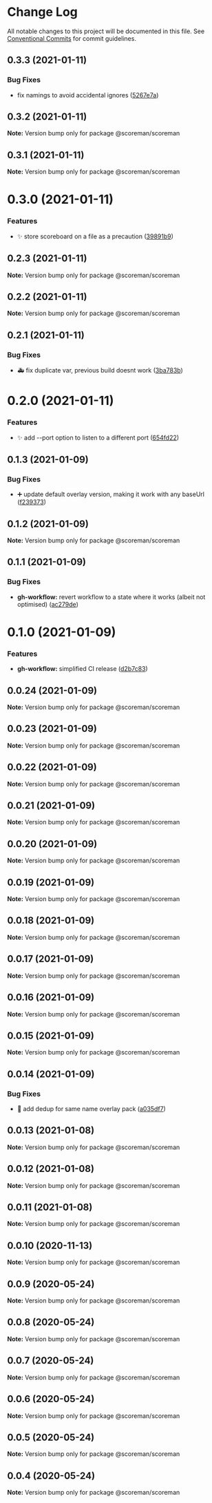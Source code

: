 # Change Log

All notable changes to this project will be documented in this file.
See [Conventional Commits](https://conventionalcommits.org) for commit guidelines.

## 0.3.3 (2021-01-11)


### Bug Fixes

* fix namings to avoid accidental ignores ([5267e7a](https://github.com/N0NamedGuy/scoreman/commit/5267e7a1f33d39dd1823b6543cb6a5ef3cdd2a94))





## 0.3.2 (2021-01-11)

**Note:** Version bump only for package @scoreman/scoreman





## 0.3.1 (2021-01-11)

**Note:** Version bump only for package @scoreman/scoreman





# 0.3.0 (2021-01-11)


### Features

* :sparkles: store scoreboard on a file as a precaution ([39891b9](https://github.com/N0NamedGuy/scoreman/commit/39891b967cae478effc63496a1af951916ee7a9f))





## 0.2.3 (2021-01-11)

**Note:** Version bump only for package @scoreman/scoreman





## 0.2.2 (2021-01-11)

**Note:** Version bump only for package @scoreman/scoreman





## 0.2.1 (2021-01-11)


### Bug Fixes

* :ambulance: fix duplicate var, previous build doesnt work ([3ba783b](https://github.com/N0NamedGuy/scoreman/commit/3ba783bdd626b30ea8cd2fabd77bd1ff4f154553))





# 0.2.0 (2021-01-11)


### Features

* :sparkles: add --port option to listen to a different port ([654fd22](https://github.com/N0NamedGuy/scoreman/commit/654fd225f947d8469137f2df39142412ae772c25))





## 0.1.3 (2021-01-09)


### Bug Fixes

* :heavy_plus_sign: update default overlay version, making it work with any baseUrl ([f239373](https://github.com/N0NamedGuy/scoreman/commit/f2393737fc6d15160e7b89da773f73d8c11498e3))





## 0.1.2 (2021-01-09)

**Note:** Version bump only for package @scoreman/scoreman





## 0.1.1 (2021-01-09)


### Bug Fixes

* **gh-workflow:** revert workflow to a state where it works (albeit not optimised) ([ac279de](https://github.com/N0NamedGuy/scoreman/commit/ac279dead9cbfe46bef33cc1fe62e17375e0bab3))





# 0.1.0 (2021-01-09)


### Features

* **gh-workflow:** simplified CI release ([d2b7c83](https://github.com/N0NamedGuy/scoreman/commit/d2b7c83a2ea3f3b4fd2afd1dc5e0b312b1649a32))





## 0.0.24 (2021-01-09)

**Note:** Version bump only for package @scoreman/scoreman





## 0.0.23 (2021-01-09)

**Note:** Version bump only for package @scoreman/scoreman





## 0.0.22 (2021-01-09)

**Note:** Version bump only for package @scoreman/scoreman





## 0.0.21 (2021-01-09)

**Note:** Version bump only for package @scoreman/scoreman





## 0.0.20 (2021-01-09)

**Note:** Version bump only for package @scoreman/scoreman





## 0.0.19 (2021-01-09)

**Note:** Version bump only for package @scoreman/scoreman





## 0.0.18 (2021-01-09)

**Note:** Version bump only for package @scoreman/scoreman





## 0.0.17 (2021-01-09)

**Note:** Version bump only for package @scoreman/scoreman





## 0.0.16 (2021-01-09)

**Note:** Version bump only for package @scoreman/scoreman





## 0.0.15 (2021-01-09)

**Note:** Version bump only for package @scoreman/scoreman





## 0.0.14 (2021-01-09)


### Bug Fixes

* :bug: add dedup for same name overlay pack ([a035df7](https://github.com/N0NamedGuy/scoreman/commit/a035df70551b15117e127b2ab8acc8ca2857e5ff))





## 0.0.13 (2021-01-08)

**Note:** Version bump only for package @scoreman/scoreman





## 0.0.12 (2021-01-08)

**Note:** Version bump only for package @scoreman/scoreman





## 0.0.11 (2021-01-08)

**Note:** Version bump only for package @scoreman/scoreman





## 0.0.10 (2020-11-13)

**Note:** Version bump only for package @scoreman/scoreman





## 0.0.9 (2020-05-24)

**Note:** Version bump only for package @scoreman/scoreman





## 0.0.8 (2020-05-24)

**Note:** Version bump only for package @scoreman/scoreman





## 0.0.7 (2020-05-24)

**Note:** Version bump only for package @scoreman/scoreman





## 0.0.6 (2020-05-24)

**Note:** Version bump only for package @scoreman/scoreman





## 0.0.5 (2020-05-24)

**Note:** Version bump only for package @scoreman/scoreman





## 0.0.4 (2020-05-24)

**Note:** Version bump only for package @scoreman/scoreman
